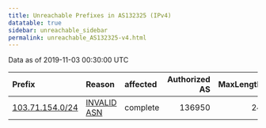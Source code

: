 ```yaml
---
title: Unreachable Prefixes in AS132325 (IPv4)
datatable: true
sidebar: unreachable_sidebar
permalink: unreachable_AS132325-v4.html
---
```


Data as of 2019-11-03 00:30:00 UTC


<div class="datatable-begin"></div>

| Prefix                                                   | Reason                                                                                                  | affected   |   Authorized AS |   MaxLength | Anchor                                       |   unreachable /24s |
|:---------------------------------------------------------|:--------------------------------------------------------------------------------------------------------|:-----------|----------------:|------------:|:---------------------------------------------|-------------------:|
| [103.71.154.0/24](https://stat.ripe.net/103.71.154.0/24) | [INVALID ASN](https://rpki-validator.ripe.net/announcement-preview?asn=AS132325&prefix=103.71.154.0/24) | complete   |          136950 |          24 | [APNIC](unreachable_APNIC_RPKI_Root-v4.html) |                  1 |

<div class="datatable-end"></div>